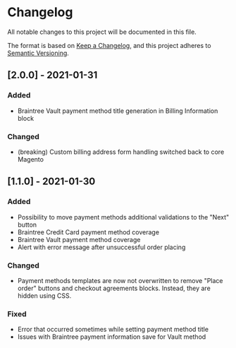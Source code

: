 # Changelog
All notable changes to this project will be documented in this file.

The format is based on [Keep a Changelog](https://keepachangelog.com/en/1.0.0/),
and this project adheres to [Semantic Versioning](https://semver.org/spec/v2.0.0.html).

## [2.0.0] - 2021-01-31
### Added
- Braintree Vault payment method title generation in Billing Information block

### Changed
- (breaking) Custom billing address form handling switched back to core Magento

## [1.1.0] - 2021-01-30
### Added
- Possibility to move payment methods additional validations to the "Next" button
- Braintree Credit Card payment method coverage
- Braintree Vault payment method coverage
- Alert with error message after unsuccessful order placing

### Changed
- Payment methods templates are now not overwritten to remove "Place order" buttons and checkout agreements blocks. Instead, they are hidden using CSS.

### Fixed
- Error that occurred sometimes while setting payment method title
- Issues with Braintree payment information save for Vault method